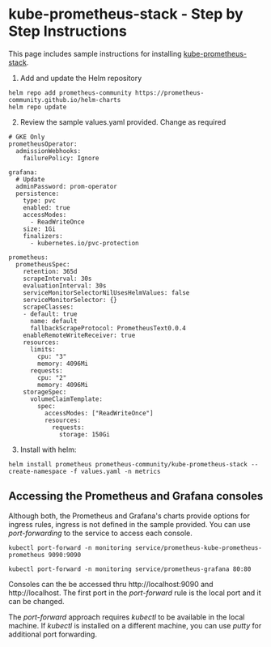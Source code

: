 # kube-prometheus-stack - Step by Step Instructions

This page includes sample instructions for installing [kube-prometheus-stack](https://github.com/prometheus-community/helm-charts/tree/main/charts/kube-prometheus-stack).

1. Add and update the Helm repository
```
helm repo add prometheus-community https://prometheus-community.github.io/helm-charts
helm repo update
```
2. Review the sample values.yaml provided. Change as required
```
# GKE Only
prometheusOperator:
  admissionWebhooks:
    failurePolicy: Ignore

grafana:
  # Update
  adminPassword: prom-operator
  persistence:
    type: pvc
    enabled: true
    accessModes:
      - ReadWriteOnce
    size: 1Gi
    finalizers:
      - kubernetes.io/pvc-protection

prometheus:
  prometheusSpec:
    retention: 365d
    scrapeInterval: 30s
    evaluationInterval: 30s
    serviceMonitorSelectorNilUsesHelmValues: false
    serviceMonitorSelector: {}
    scrapeClasses:
    - default: true
      name: default
	  fallbackScrapeProtocol: PrometheusText0.0.4
    enableRemoteWriteReceiver: true
    resources:
      limits:
        cpu: "3"
        memory: 4096Mi
      requests:
        cpu: "2"
        memory: 4096Mi
    storageSpec:
      volumeClaimTemplate:
        spec:
          accessModes: ["ReadWriteOnce"]
          resources:
            requests:
              storage: 150Gi
```
3. Install with helm:
```
helm install prometheus prometheus-community/kube-prometheus-stack --create-namespace -f values.yaml -n metrics
```

## Accessing the Prometheus and Grafana consoles

Although both, the Prometheus and Grafana's charts provide options for ingress rules, ingress is not defined in the sample provided.
You can use *port-forwarding* to the service to access each console.

```
kubectl port-forward -n monitoring service/prometheus-kube-prometheus-prometheus 9090:9090
```
```
kubectl port-forward -n monitoring service/prometheus-grafana 80:80
```

Consoles can the be accessed thru http://localhost:9090 and http://localhost. The first port in the _port-forward_ rule is the local port and it can be changed.

The _port-forward_ approach requires _kubectl_ to be available in the local machine. If _kubectl_ is installed on a different machine, you can use _putty_ for
additional port forwarding.
